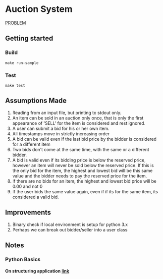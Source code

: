 # Auction System

[PROBLEM](PROBLEM.md)

## Getting started

### Build

`make run-sample`

### Test

`make test`

## Assumptions Made

1. Reading from an input file, but printing to stdout only.
2. An item can be sold in an auction only once, that is only the first appearance of 'SELL' for the item is considered and rest ignored.
3. A user can submit a bid for his or her own item.
4. All timestamps move in strictly increasing order
5. A bid can be valid even if the last bid price by the bidder is considered for a different item
6. Two bids don't come at the same time, with the same or a different bidder.
7. A bid is valid even if its bidding price is below the reserved price, however an item will never be sold below the reserved price. If this is the only bid for the item, the highest and lowest bid will be this same value and the bidder needs to pay the reserved price for the item.
8. If there are no bids for an item, the highest and lowest bid price will be 0.00 and not 0
9. If the user bids the same value again, even if if its for the same item, its considered a valid bid.

## Improvements

1. Binary check if local environment is setup for python 3.x
2. Perhaps we can break out bidder/seller into a user class

## Notes

### Python Basics

#### On structuring application [link](https://www.kennethreitz.org/essays/repository-structure-and-python)